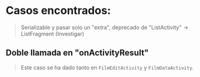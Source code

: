 # Casos encontrados:
> Serializable y pasar solo un "extra", deprecado de "ListActivity" -> ListFragment (Investigar)

## Doble llamada en "onActivityResult"
> Este caso se ha dado tanto en `FilmEditActivity` y `FilmDataActivity`.

